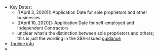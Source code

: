 - Key Dates:
    - [[April 3, 2020]]: Application Date for sole proprietors and other businesses
    - [[April 10, 2020]]: Application Date for self-employed and Independent Contractors
    - unclear what's the distinction between sole proprietors and others; this is just the wording in the SBA-issued [guidance](https://home.treasury.gov/system/files/136/PPP--Fact-Sheet.pdf)
- [Topline info](https://home.treasury.gov/system/files/136/PPP%20--%20Overview.pdf)
- 
